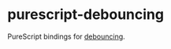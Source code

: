 # purescript-debouncing

PureScript bindings for [debouncing](https://www.npmjs.com/package/debouncing).
